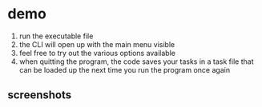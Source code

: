# demo
1. run the executable file
2. the CLI will open up with the main menu visible
3. feel free to try out the various options available
4. when quitting the program, the code saves your tasks in a task file that can be loaded up the next time you run the program once again

## screenshots

